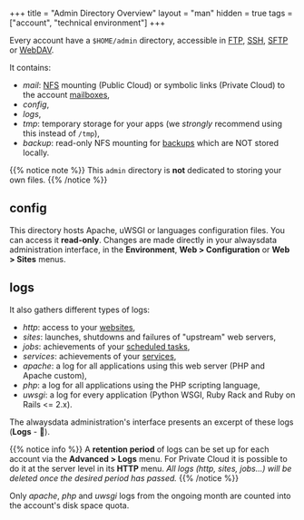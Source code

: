 +++
title = "Admin Directory Overview"
layout = "man"
hidden = true
tags = ["account", "technical environment"]
+++

Every account have a `$HOME/admin` directory, accessible in [FTP](remote-access/ftp), [SSH](remote-access/ssh), [SFTP](remote-access/sftp) or [WebDAV](remote-access/webdav).

It contains:

- _mail_: [NFS](https://en.wikipedia.org/wiki/Network_File_System) mounting (Public Cloud) or symbolic links (Private Cloud) to the account [mailboxes](e-mails),
- _config_,
- _logs_,
- _tmp_: temporary storage for your apps (we *strongly* recommend using this instead of `/tmp`),
- _backup_: read-only NFS mounting for [backups](backups) which are NOT stored locally.

{{% notice note %}}
This `admin` directory is **not** dedicated to storing your own files.
{{% /notice %}}

## config

This directory hosts Apache, uWSGI or languages configuration files. You can access it **read-only**. Changes are made directly in your alwaysdata administration interface, in the **Environment**, **Web > Configuration** or **Web > Sites** menus.

## logs

It also gathers different types of logs:

- _http_: access to your [websites](sites),
- _sites_: launches, shutdowns and failures of "upstream" web servers,
- _jobs_: achievements of your [scheduled tasks](tasks),
- _services_: achievements of your [services](services),
- _apache_: a log for all applications using this web server (PHP and Apache custom),
- _php_: a log for all applications using the PHP scripting language,
- _uwsgi_: a log for every application (Python WSGI, Ruby Rack and Ruby on Rails <= 2.x).

The alwaysdata administration's interface presents an excerpt of these logs (**Logs** - 📄).

{{% notice info %}}
A **retention period** of logs can be set up for each account via the **Advanced > Logs** menu. For Private Cloud it is possible to do it at the server level in its **HTTP** menu.
*All logs (http, sites, jobs...) will be deleted once the desired period has passed.*
{{% /notice %}}

Only *apache*, *php* and *uwsgi* logs from the ongoing month are counted into the account's disk space quota.
